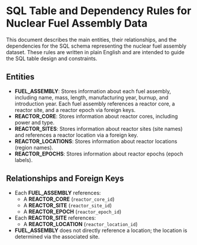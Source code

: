 # SQL Table and Dependency Rules for Nuclear Fuel Assembly Data

This document describes the main entities, their relationships, and the dependencies for the SQL schema representing the nuclear fuel assembly dataset. These rules are written in plain English and are intended to guide the SQL table design and constraints.

## Entities

- **FUEL_ASSEMBLY**: Stores information about each fuel assembly, including name, mass, length, manufacturing year, burnup, and introduction year. Each fuel assembly references a reactor core, a reactor site, and a reactor epoch via foreign keys.
- **REACTOR_CORE**: Stores information about reactor cores, including power and type.
- **REACTOR_SITES**: Stores information about reactor sites (site names) and references a reactor location via a foreign key.
- **REACTOR_LOCATIONS**: Stores information about reactor locations (region names).
- **REACTOR_EPOCHS**: Stores information about reactor epochs (epoch labels).

## Relationships and Foreign Keys

- Each **FUEL_ASSEMBLY** references:
  - A **REACTOR_CORE** (`reactor_core_id`)
  - A **REACTOR_SITE** (`reactor_site_id`)
  - A **REACTOR_EPOCH** (`reactor_epoch_id`)
- Each **REACTOR_SITE** references:
  - A **REACTOR_LOCATION** (`reactor_location_id`)
- **FUEL_ASSEMBLY** does not directly reference a location; the location is determined via the associated site.
